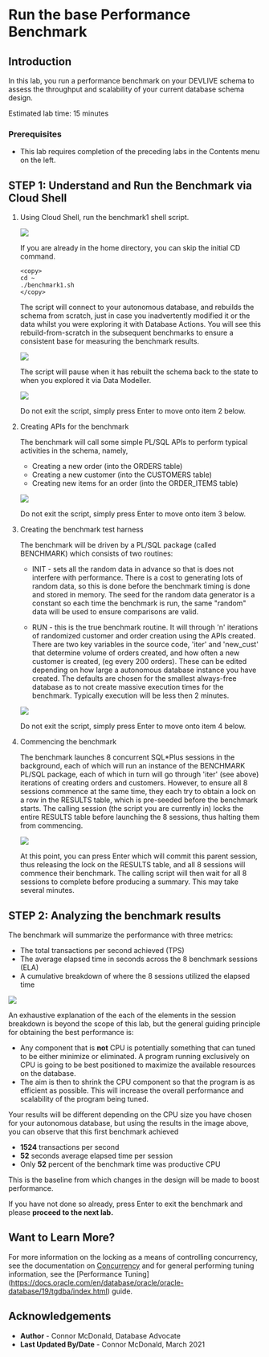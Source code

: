 <!-- Updated March 24, 2020 -->


# Run the base Performance Benchmark


## Introduction

In this lab, you run a performance benchmark on your DEVLIVE schema to assess the throughput and scalability of your current database schema design.

Estimated lab time: 15 minutes

### Prerequisites

-   This lab requires completion of the preceding labs in the Contents menu on the left.

## **STEP 1:** Understand and Run the Benchmark via Cloud Shell

1. Using Cloud Shell, run the benchmark1 shell script.

    ![](./images/bench1.png " ")

    If you are already in the home directory, you can skip the initial CD command.

    ````
    <copy>
    cd ~
    ./benchmark1.sh
    </copy>
    ````

    The script will connect to your autonomous database, and rebuilds the schema from scratch, just in case you inadvertently modified it or the data whilst you were exploring it with Database Actions. You will see this rebuild-from-scratch in the subsequent benchmarks to ensure a consistent base for measuring the benchmark results.

    ![](./images/bench2.png " ")

    The script will pause when it has rebuilt the schema back to the state to when you explored it via Data Modeller.

    ![](./images/bench3.png " ")

    Do not exit the script, simply press Enter to move onto item 2 below.
   
2. Creating APIs for the benchmark

    The benchmark will call some simple PL/SQL APIs to perform typical activities in the schema, namely, 
    
      - Creating a new order (into the ORDERS table)
      - Creating a new customer (into the CUSTOMERS table)
      - Creating new items for an order (into the ORDER_ITEMS table)
      
    ![](./images/bench4.png " ")
    
    Do not exit the script, simply press Enter to move onto item 3 below.
      
3. Creating the benchmark test harness

    The benchmark will be driven by a PL/SQL package (called BENCHMARK) which consists of two routines:

    - INIT - sets all the random data in advance so that is does not interfere with performance.  There is a cost to generating lots of random data, so this is done before the benchmark timing is done and stored in memory.  The seed for the random data generator is a constant so each time the benchmark is run, the same "random" data will be used to ensure comparisons are valid.

    - RUN - this is the true benchmark routine.  It will through 'n' iterations of randomized customer and order creation using the APIs created. There are two key variables in the source code, 'iter' and 'new_cust' that determine volume of orders created, and how often a new customer is created, (eg every 200 orders). These can be edited depending on how large a autonomous database instance you have created. The defaults are chosen for the smallest always-free database as to not create massive execution times for the benchmark.  Typically execution will be less then 2 minutes.
    
    ![](./images/bench5.png " ")

    Do not exit the script, simply press Enter to move onto item 4 below.

4. Commencing the benchmark

    The benchmark launches 8 concurrent SQL*Plus sessions in the background, each of which will run an instance of the BENCHMARK PL/SQL package, each of which in turn will go through 'iter' (see above) iterations of creating orders and customers. However, to ensure all 8 sessions commence at the same time, they each try to obtain a lock on a row in the RESULTS table, which is pre-seeded before the benchmark starts.  The calling session (the script you are currently in) locks the entire RESULTS table before launching the 8 sessions, thus halting them from commencing.  

     ![](./images/bench6.png " ")

    At this point, you can press Enter which will commit this parent session, thus releasing the lock on the RESULTS table, and all 8 sessions will commence their benchmark. The calling script will then wait for all 8 sessions to complete before producing a summary. This may take several minutes.

## **STEP 2:** Analyzing the benchmark results

The benchmark will summarize the performance with three metrics:

  - The total transactions per second achieved (TPS)
  - The average elapsed time in seconds across the 8 benchmark sessions (ELA)
  - A cumulative breakdown of where the 8 sessions utilized the elapsed time

![](./images/bench7.png " ")

An exhaustive explanation of the each of the elements in the session breakdown is beyond the scope of this lab, but the general guiding principle for obtaining the best performance is:

  - Any component that is **not** CPU is potentially something that can tuned to be either minimize or eliminated. A program running exclusively on CPU is going to be best positioned to maximize the available resources on the database.
  - The aim is then to shrink the CPU component so that the program is as efficient as possible. This will increase the overall performance and scalability of the program being tuned.

Your results will be different depending on the CPU size you have chosen for your autonomous database, but using the results in the image above, you can observe that this first benchmark achieved

- **1524** transactions per second
- **52** seconds average elapsed time per session
- Only **52** percent of the benchmark time was productive CPU

This is the baseline from which changes in the design will be made to boost performance.

If you have not done so already, press Enter to exit the benchmark and please **proceed to the next lab.**

## Want to Learn More?

For more information on the locking as a means of controlling concurrency, see the documentation on [Concurrency](https://docs.oracle.com/en/database/oracle/oracle-database/19/cncpt/data-concurrency-and-consistency.html#GUID-E8CBA9C5-58E3-460F-A82A-850E0152E95C) and for general performing tuning information, see the [Performance Tuning] (https://docs.oracle.com/en/database/oracle/oracle-database/19/tgdba/index.html) guide.

## Acknowledgements

- **Author** - Connor McDonald, Database Advocate
- **Last Updated By/Date** - Connor McDonald, March 2021
